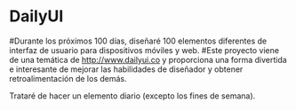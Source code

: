 # DailyUI

#Durante los próximos 100 días, diseñaré 100 elementos diferentes de interfaz de usuario para dispositivos móviles y web. 
#Este proyecto viene de una temática de http://www.dailyui.co y proporciona una forma divertida e interesante de mejorar las habilidades de diseñador y obtener retroalimentación de los demás.

Trataré de hacer un elemento diario (excepto los fines de semana).
